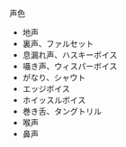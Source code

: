 声色

- 地声
- 裏声、ファルセット
- 息漏れ声、ハスキーボイス
- 囁き声、ウィスパーボイス
- がなり、シャウト
- エッジボイス
- ホイッスルボイス
- 巻き舌、タングトリル
- 喉声
- 鼻声
